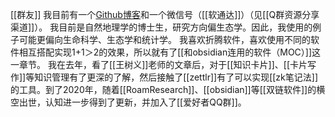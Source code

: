 [[群友]]
我目前有一个[Github博客](https://cyddgh.github.io/)和一个微信号（[[软通达]]）（见[[Q群资源分享渠道]]）。
我目前是自然地理学的博士生，研究方向偏生态学。因此，我使用的例子可能更偏向生命科学、生态学和统计学。
我喜欢折腾软件，喜欢使用不同的软件相互搭配实现1+1＞2的效果，所以就有了[[和obsidian连用的软件（MOC）]]这一章节。
我在去年，看了[[王树义]]老师的文章后，对于[[知识卡片]]、[[卡片写作]]等知识管理有了更深的了解，然后接触了[[zettlr]]有了可以实现[[zk笔记法]]的工具。到了2020年，随着[[RoamResearch]]、[[obsidian]]等[[双链软件]]的横空出世，认知进一步得到了更新，并加入了[[爱好者QQ群]]。